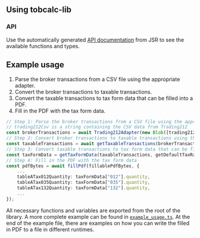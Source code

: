## Using tobcalc-lib

### API

Use the automatically generated
[API documentation](https://jsr.io/@samjmck/tobcalc-lib/docs) from JSR to see
the available functions and types.

## Example usage

1. Parse the broker transactions from a CSV file using the appropriate adapter.
2. Convert the broker transactions to taxable transactions.
3. Convert the taxable transactions to tax form data that can be filled into a
   PDF.
4. Fill in the PDF with the tax form data.

```ts
// Step 1: Parse the broker transactions from a CSV file using the appropriate adapter
// trading212Csv is a string containing the CSV data from Trading212
const brokerTransactions = await Trading212Adapter(new Blob([trading212Blob]));
// Step 2: Convert broker transactions to taxable transactions using the default securities map
const taxableTransactions = await getTaxableTransactions(brokerTransactions, getDefaultSecuritiesMap);
// Step 3: Convert taxable transactions to tax form data that can be filled into a PDF using the default tax rate
const taxFormData = getTaxFormData(taxableTransactions, getDefaultTaxRate);
// Step 4: Fill in the PDF with the tax form data
const pdfBytes = await fillPdf(fillablePdfBytes, {
	...
	tableATax012Quantity: taxFormData["012"].quantity,
	tableATax035Quantity: taxFormData["035"].quantity,
	tableATax132Quantity: taxFormData["132"].quantity,
	...
});
```

All necessary functions and variables are exported from the root of the library.
A more complete example can be found in
[`example_usage.ts`](/docs/example_usage.ts). At the end of the example file,
there are examples on how you can write the filled in PDF to a file in different
runtimes.
